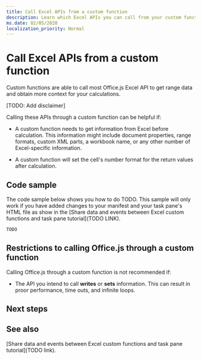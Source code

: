```yaml
---
title: Call Excel APIs from a custom function
description: Learn which Excel APIs you can call from your custom function. 
ms.date: 02/05/2020
localization_priority: Normal
---
```

# Call Excel APIs from a custom function

Custom functions are able to call most Office.js Excel API to get range data and obtain more context for your calculations. 

[TODO: Add disclaimer]

Calling these APIs through a custom function can be helpful if:

- A custom function needs to get information from Excel before calculation. This information might include document properties, range formats, custom XML parts, a workbook name, or any other number of Excel-specific information.

- A custom function will set the cell's number format for the return values after calculation.

## Code sample

The code sample below shows you how to do TODO. This sample will only work if you have added changes to your manifest and your task pane's HTML file as show in the [Share data and events between Excel custom functions and task pane tutorial](TODO LINK).

```js
TODO
```

## Restrictions to calling Office.js through a custom function

Calling Office.js through a custom function is not recommended if:

- The API you intend to call **writes** or **sets** information. This can result in proor performance, time outs, and infinite loops.

## Next steps

## See also
[Share data and events between Excel custom functions and task pane tutorial](TODO link).